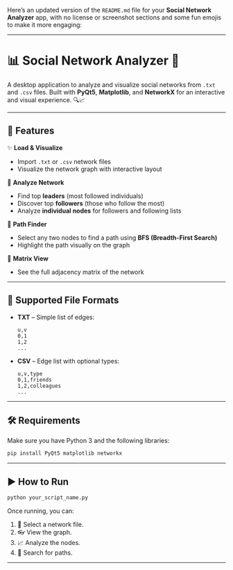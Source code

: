 Here’s an updated version of the `README.md` file for your **Social Network Analyzer** app, with no license or screenshot sections and some fun emojis to make it more engaging:

---

# 📊 Social Network Analyzer 🧠

A desktop application to analyze and visualize social networks from `.txt` and `.csv` files. Built with **PyQt5**, **Matplotlib**, and **NetworkX** for an interactive and visual experience. 🔍📈

---

## 🚀 Features

✨ **Load & Visualize**  
- Import `.txt` or `.csv` network files  
- Visualize the network graph with interactive layout  

👥 **Analyze Network**  
- Find top **leaders** (most followed individuals)  
- Discover top **followers** (those who follow the most)  
- Analyze **individual nodes** for followers and following lists  

🧭 **Path Finder**  
- Select any two nodes to find a path using **BFS (Breadth-First Search)**  
- Highlight the path visually on the graph  

🧮 **Matrix View**  
- See the full adjacency matrix of the network  

---

## 📂 Supported File Formats

- **TXT** – Simple list of edges:  
  ```
  u,v
  0,1
  1,2
  ...
  ```

- **CSV** – Edge list with optional types:  
  ```
  u,v,type
  0,1,friends
  1,2,colleagues
  ...
  ```

---

## 🛠️ Requirements

Make sure you have Python 3 and the following libraries:

```bash
pip install PyQt5 matplotlib networkx
```

---

## ▶️ How to Run

```bash
python your_script_name.py
```

Once running, you can:
1. 📁 Select a network file.
2. 👓 View the graph.
3. 📈 Analyze the nodes.
4. 🔎 Search for paths.

---

